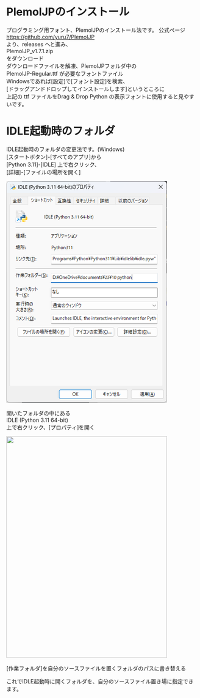 # PlemolJPのインストール

プログラミング用フォント、PlemolJPのインストール法です。
公式ページ<br />https://github.com/yuru7/PlemolJP  
より、releases へと進み、  
PlemolJP_v1.7.1.zip  
をダウンロード  
ダウンロードファイルを解凍、PlemolJPフォルダ中の  
PlemolJP-Regular.ttf が必要なフォントファイル  
Windowsであれば[設定]で[フォント設定]を検索、  
[ドラッグアンドドロップしてインストールします]というところに  
上記の ttf ファイルをDrag & Drop
Python の表示フォントに使用すると見やすいです。

# IDLE起動時のフォルダ

IDLE起動時のフォルダの変更法です。(Windows)  
[スタートボタン]-[すべてのアプリ]から<br />[Python 3.11]-[IDLE] 上で右クリック、<br />[詳細]-[ファイルの場所を開く]</p>
<img src=https://github.com/tiiyama33/SPSI/blob/main/snapshots/2023-09-29-1.png>
<p>開いたフォルダの中にある<br />IDLE (Python 3.11 64-bit)<br />上で右クリック、[プロパティ]を開く</p>
<p><a href="http://science.shinshu-u.ac.jp/~tiiyama/wp-content/uploads/2023/09/2023-09-29-1.png"><img class="alignnone size-full wp-image-196771" src="http://science.shinshu-u.ac.jp/~tiiyama/wp-content/uploads/2023/09/2023-09-29-1.png" alt="" width="421" height="580" /></a></p>
<p>[作業フォルダ]を自分のソースファイルを置くフォルダのパスに書き替える</p>
<p>これでIDLE起動時に開くフォルダを、自分のソースファイル置き場に指定できます。</p>
